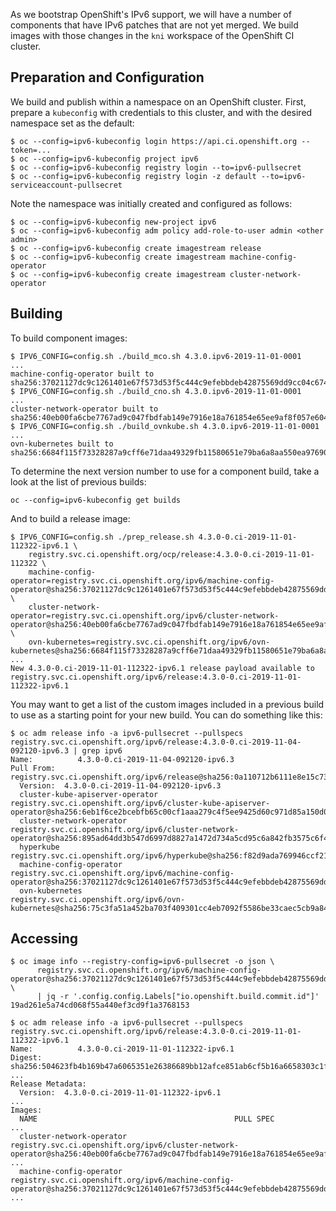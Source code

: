 
As we bootstrap OpenShift's IPv6 support, we will have a number of
components that have IPv6 patches that are not yet merged. We build
images with those changes in the `kni` workspace of the OpenShift CI
cluster.

## Preparation and Configuration

We build and publish within a namespace on an OpenShift
cluster. First, prepare a `kubeconfig` with credentials to this
cluster, and with the desired namespace set as the default:

```
$ oc --config=ipv6-kubeconfig login https://api.ci.openshift.org --token=...
$ oc --config=ipv6-kubeconfig project ipv6
$ oc --config=ipv6-kubeconfig registry login --to=ipv6-pullsecret
$ oc --config=ipv6-kubeconfig registry login -z default --to=ipv6-serviceaccount-pullsecret
```

Note the namespace was initially created and configured as follows:

```
$ oc --config=ipv6-kubeconfig new-project ipv6
$ oc --config=ipv6-kubeconfig adm policy add-role-to-user admin <other admin>
$ oc --config=ipv6-kubeconfig create imagestream release
$ oc --config=ipv6-kubeconfig create imagestream machine-config-operator
$ oc --config=ipv6-kubeconfig create imagestream cluster-network-operator
````

## Building

To build component images:

```
$ IPV6_CONFIG=config.sh ./build_mco.sh 4.3.0.ipv6-2019-11-01-0001
...
machine-config-operator built to sha256:37021127dc9c1261401e67f573d53f5c444c9efebbdeb42875569dd9cc04c674
$ IPV6_CONFIG=config.sh ./build_cno.sh 4.3.0.ipv6-2019-11-01-0001
...
cluster-network-operator built to sha256:40eb00fa6cbe7767ad9c047fbdfab149e7916e18a761854e65ee9af8f057e604
$ IPV6_CONFIG=config.sh ./build_ovnkube.sh 4.3.0.ipv6-2019-11-01-0001
...
ovn-kubernetes built to sha256:6684f115f73328287a9cff6e71daa49329fb11580651e79ba6a8aa550ea97690
```

To determine the next version number to use for a component build, take a look
at the list of previous builds:

```
oc --config=ipv6-kubeconfig get builds
```

And to build a release image:

```
$ IPV6_CONFIG=config.sh ./prep_release.sh 4.3.0-0.ci-2019-11-01-112322-ipv6.1 \
    registry.svc.ci.openshift.org/ocp/release:4.3.0-0.ci-2019-11-01-112322 \
    machine-config-operator=registry.svc.ci.openshift.org/ipv6/machine-config-operator@sha256:37021127dc9c1261401e67f573d53f5c444c9efebbdeb42875569dd9cc04c674 \
    cluster-network-operator=registry.svc.ci.openshift.org/ipv6/cluster-network-operator@sha256:40eb00fa6cbe7767ad9c047fbdfab149e7916e18a761854e65ee9af8f057e604 \
    ovn-kubernetes=registry.svc.ci.openshift.org/ipv6/ovn-kubernetes@sha256:6684f115f73328287a9cff6e71daa49329fb11580651e79ba6a8aa550ea97690
...
New 4.3.0-0.ci-2019-11-01-112322-ipv6.1 release payload available to registry.svc.ci.openshift.org/ipv6/release:4.3.0-0.ci-2019-11-01-112322-ipv6.1
```

You may want to get a list of the custom images included in a previous build to
use as a starting point for your new build.  You can do something like this:

```
$ oc adm release info -a ipv6-pullsecret --pullspecs registry.svc.ci.openshift.org/ipv6/release:4.3.0-0.ci-2019-11-04-092120-ipv6.3 | grep ipv6
Name:          4.3.0-0.ci-2019-11-04-092120-ipv6.3
Pull From: registry.svc.ci.openshift.org/ipv6/release@sha256:0a110712b6111e8e15c739ecbfa516ef1967298489ce640827709c71ee5f6226
  Version:  4.3.0-0.ci-2019-11-04-092120-ipv6.3
  cluster-kube-apiserver-operator                 registry.svc.ci.openshift.org/ipv6/cluster-kube-apiserver-operator@sha256:6eb1f6ce2bcebfb65c00cf1aaa279c4f5ee9425d60c971d85a150d036e2535ac
  cluster-network-operator                        registry.svc.ci.openshift.org/ipv6/cluster-network-operator@sha256:895ad64dd3b547d6997d8827a1472d734a5cd95c6a842fb3575c6f4d1eb03046
  hyperkube                                       registry.svc.ci.openshift.org/ipv6/hyperkube@sha256:f82d9ada769946ccf21e59307c2c107951893d16d684eb2c2edb032bcc685a36
  machine-config-operator                         registry.svc.ci.openshift.org/ipv6/machine-config-operator@sha256:37021127dc9c1261401e67f573d53f5c444c9efebbdeb42875569dd9cc04c674
  ovn-kubernetes                                  registry.svc.ci.openshift.org/ipv6/ovn-kubernetes@sha256:75c3fa51a452ba703f409301cc4eb7092f5586be33caec5cb9a844d7d1a3488c
```

## Accessing

```
$ oc image info --registry-config=ipv6-pullsecret -o json \
      registry.svc.ci.openshift.org/ipv6/machine-config-operator@sha256:37021127dc9c1261401e67f573d53f5c444c9efebbdeb42875569dd9cc04c674 \
      | jq -r '.config.config.Labels["io.openshift.build.commit.id"]'
19ad261e5a74cd068f55a440ef3cd9f1a3768153
```

```
$ oc adm release info -a ipv6-pullsecret --pullspecs registry.svc.ci.openshift.org/ipv6/release:4.3.0-0.ci-2019-11-01-112322-ipv6.1
Name:          4.3.0-0.ci-2019-11-01-112322-ipv6.1
Digest:        sha256:504623fb4b169b47a6065351e26386689bb12afce851ab6cf5b16a6658303c1f
...
Release Metadata:
  Version:  4.3.0-0.ci-2019-11-01-112322-ipv6.1
...
Images:
  NAME                                            PULL SPEC
...
  cluster-network-operator                        registry.svc.ci.openshift.org/ipv6/cluster-network-operator@sha256:40eb00fa6cbe7767ad9c047fbdfab149e7916e18a761854e65ee9af8f057e604
...
  machine-config-operator                         registry.svc.ci.openshift.org/ipv6/machine-config-operator@sha256:37021127dc9c1261401e67f573d53f5c444c9efebbdeb42875569dd9cc04c674
...
```
